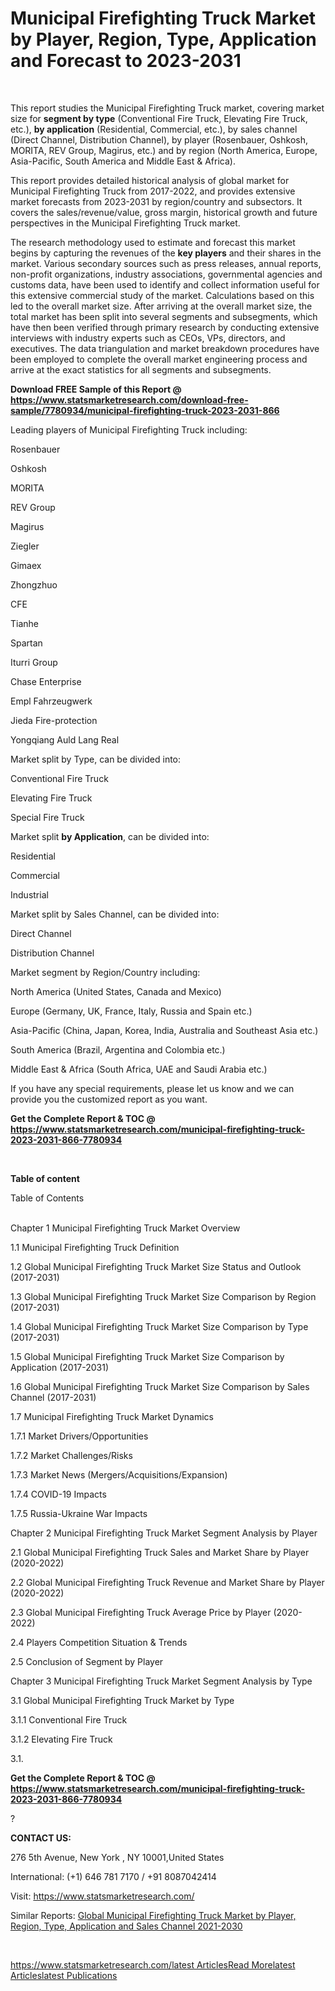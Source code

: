 <h1>Municipal Firefighting Truck Market by Player, Region, Type, Application and Forecast to 2023-2031</h1><br/><p>This report studies the Municipal Firefighting Truck market, covering market size for <strong>segment by type</strong> (Conventional Fire Truck, Elevating Fire Truck, etc.), <strong>by application</strong> (Residential, Commercial, etc.), by sales channel (Direct Channel, Distribution Channel), by player (Rosenbauer, Oshkosh, MORITA, REV Group, Magirus, etc.) and by region (North America, Europe, Asia-Pacific, South America and Middle East & Africa).</p>
 
 
 
 <p>This report provides detailed historical analysis of global market for Municipal Firefighting Truck from 2017-2022, and provides extensive market forecasts from 2023-2031 by region/country and subsectors. It covers the sales/revenue/value, gross margin, historical growth and future perspectives in the Municipal Firefighting Truck market.</p>
 
 
 
 <p>The research methodology used to estimate and forecast this market begins by capturing the revenues of the <strong>key players</strong> and their shares in the market. Various secondary sources such as press releases, annual reports, non-profit organizations, industry associations, governmental agencies and customs data, have been used to identify and collect information useful for this extensive commercial study of the market. Calculations based on this led to the overall market size. After arriving at the overall market size, the total market has been split into several segments and subsegments, which have then been verified through primary research by conducting extensive interviews with industry experts such as CEOs, VPs, directors, and executives. The data triangulation and market breakdown procedures have been employed to complete the overall market engineering process and arrive at the exact statistics for all segments and subsegments.</p>
 
 
 
 <p><strong>Download FREE Sample of this Report @ <a href="https://www.statsmarketresearch.com/download-free-sample/7780934/municipal-firefighting-truck-2023-2031-866">https://www.statsmarketresearch.com/download-free-sample/7780934/municipal-firefighting-truck-2023-2031-866</a></strong></p>
 
 
 
 <p>Leading players of Municipal Firefighting Truck including:</p>
 
 
 
 <p>Rosenbauer</p>
 
 
 
 <p>Oshkosh</p>
 
 
 
 <p>MORITA</p>
 
 
 
 <p>REV Group</p>
 
 
 
 <p>Magirus</p>
 
 
 
 <p>Ziegler</p>
 
 
 
 <p>Gimaex</p>
 
 
 
 <p>Zhongzhuo</p>
 
 
 
 <p>CFE</p>
 
 
 
 <p>Tianhe</p>
 
 
 
 <p>Spartan</p>
 
 
 
 <p>Iturri Group</p>
 
 
 
 <p>Chase Enterprise</p>
 
 
 
 <p>Empl Fahrzeugwerk</p>
 
 
 
 <p>Jieda Fire-protection</p>
 
 
 
 <p>Yongqiang Auld Lang Real</p>
 
 
 
 <p>Market split by Type, can be divided into:</p>
 
 
 
 <p>Conventional Fire Truck</p>
 
 
 
 <p>Elevating Fire Truck</p>
 
 
 
 <p>Special Fire Truck</p>
 
 
 
 <p>Market split <strong>by Application</strong>, can be divided into:</p>
 
 
 
 <p>Residential</p>
 
 
 
 <p>Commercial</p>
 
 
 
 <p>Industrial</p>
 
 
 
 <p>Market split by Sales Channel, can be divided into:</p>
 
 
 
 <p>Direct Channel</p>
 
 
 
 <p>Distribution Channel</p>
 
 
 
 <p>Market segment by Region/Country including:</p>
 
 
 
 <p>North America (United States, Canada and Mexico)</p>
 
 
 
 <p>Europe (Germany, UK, France, Italy, Russia and Spain etc.)</p>
 
 
 
 <p>Asia-Pacific (China, Japan, Korea, India, Australia and Southeast Asia etc.)</p>
 
 
 
 <p>South America (Brazil, Argentina and Colombia etc.)</p>
 
 
 
 <p>Middle East & Africa (South Africa, UAE and Saudi Arabia etc.)</p>
 
 
 
 <p>If you have any special requirements, please let us know and we can provide you the customized report as you want.</p>
 
 
 
 <div><b>Get the Complete Report & TOC @ <a href="https://www.statsmarketresearch.com/municipal-firefighting-truck-2023-2031-866-7780934">https://www.statsmarketresearch.com/municipal-firefighting-truck-2023-2031-866-7780934</a></b></div>
 
 
 
 <p><br />
 
 <b>Table of content</b></p>
 
 
 
 <p>Table of Contents<br />
 
 <br />
 
 Chapter 1 Municipal Firefighting Truck Market Overview<br />
 
 1.1 Municipal Firefighting Truck Definition<br />
 
 1.2 Global Municipal Firefighting Truck Market Size Status and Outlook (2017-2031)<br />
 
 1.3 Global Municipal Firefighting Truck Market Size Comparison by Region (2017-2031)<br />
 
 1.4 Global Municipal Firefighting Truck Market Size Comparison by Type (2017-2031)<br />
 
 1.5 Global Municipal Firefighting Truck Market Size Comparison by Application (2017-2031)<br />
 
 1.6 Global Municipal Firefighting Truck Market Size Comparison by Sales Channel (2017-2031)<br />
 
 1.7 Municipal Firefighting Truck Market Dynamics<br />
 
 1.7.1 Market Drivers/Opportunities<br />
 
 1.7.2 Market Challenges/Risks<br />
 
 1.7.3 Market News (Mergers/Acquisitions/Expansion)<br />
 
 1.7.4 COVID-19 Impacts<br />
 
 1.7.5 Russia-Ukraine War Impacts<br />
 
 Chapter 2 Municipal Firefighting Truck Market Segment Analysis by Player<br />
 
 2.1 Global Municipal Firefighting Truck Sales and Market Share by Player (2020-2022)<br />
 
 2.2 Global Municipal Firefighting Truck Revenue and Market Share by Player (2020-2022)<br />
 
 2.3 Global Municipal Firefighting Truck Average Price by Player (2020-2022)<br />
 
 2.4 Players Competition Situation & Trends<br />
 
 2.5 Conclusion of Segment by Player<br />
 
 Chapter 3 Municipal Firefighting Truck Market Segment Analysis by Type<br />
 
 3.1 Global Municipal Firefighting Truck Market by Type<br />
 
 3.1.1 Conventional Fire Truck<br />
 
 3.1.2 Elevating Fire Truck<br />
 
 3.1.</p>
 
 
 
 <div><b>Get the Complete Report & TOC @ <a href="https://www.statsmarketresearch.com/municipal-firefighting-truck-2023-2031-866-7780934">https://www.statsmarketresearch.com/municipal-firefighting-truck-2023-2031-866-7780934</a></b></div>
 
 
 
 <p>? </p>
 
 
 
 <p><b>CONTACT US:</b><br />
 
 276 5th Avenue, New York , NY 10001,United States<br />
 
 International: (+1) 646 781 7170 / +91 8087042414<br />
 
 Visit: <a href="https://www.statsmarketresearch.com/">https://www.statsmarketresearch.com/</a><br />
 
 Similar Reports: <a href="https://www.statsmarketresearch.com/municipal-firefighting-truck-2023-2031-866-7780934">Global Municipal Firefighting Truck Market by Player, Region, Type, Application and Sales Channel 2021-2030</a><br />
 
 <br />
 
 <a href="https://gyeongbokgung.com">https://www.statsmarketresearch.com/</a><a href="https://hallyeomaritime.com">latest Articles</a><a href="https://jingwansa.com">Read More</a><a href="https://nguoiviet.jp/">latest Articles</a><a href="https://www.intelmarketresearch.com/">latest Publications</a></p>
